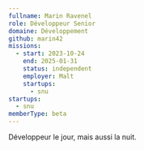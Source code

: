 ```yaml
---
fullname: Marin Ravenel
role: Développeur Senior
domaine: Développement
github: marin42
missions:
  - start: 2023-10-24
    end: 2025-01-31
    status: independent
    employer: Malt
    startups:
      - snu
startups:
  - snu
memberType: beta
---
```

Développeur le jour, mais aussi la nuit.